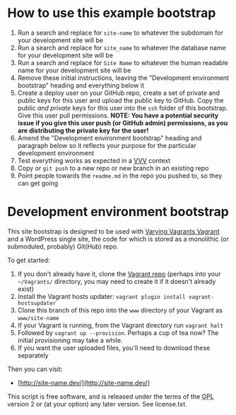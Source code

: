 # How to use this example bootstrap

1. Run a search and replace for `site-name` to whatever the subdomain for your development site will be
2. Run a search and replace for `site_name` to whatever the database name for your development site will be
3. Run a search and replace for `Site Name` to whatever the human readable name for your development site will be
4. Remove these initial instructions, leaving the "Development environment bootstrap" heading and everything below it
5. Create a deploy user on your GitHub repo, create a set of private and public keys for this user and upload the public key to GitHub. Copy the public *and private* keys for this user into the `ssh` folder of this bootstrap. Give this user pull permissions. **NOTE: You have a potential security issue if you give this user push (or GitHub admin) permissions, as you are distributing the private key for the user!**
6. Amend the "Development environment bootstrap" heading and paragraph below so it reflects your purpose for the particular development environment
7. Test everything works as expected in a [VVV](https://github.com/10up/varying-vagrant-vagrants/) context
8. Copy or `git push` to a new repo or new branch in an existing repo
9. Point people towards the `readme.md` in the repo you pushed to, so they can get going

# Development environment bootstrap

This site bootstrap is designed to be used with [Varying Vagrants Vagrant](https://github.com/10up/varying-vagrant-vagrants/) and a WordPress single site, the code for which is stored as a monolithic (or submoduled, probably) Git(Hub) repo.

To get started:

1. If you don't already have it, clone the [Vagrant repo](https://github.com/10up/varying-vagrant-vagrants/) (perhaps into your `~/Vagrants/` directory, you may need to create it if it doesn't already exist)
2. Install the Vagrant hosts updater: `vagrant plugin install vagrant-hostsupdater`
3. Clone this branch of this repo into the `www` directory of your Vagrant as `www/site-name`
4. If your Vagrant is running, from the Vagrant directory run `vagrant halt`
5. Followed by `vagrant up --provision`.  Perhaps a cup of tea now? The initial provisioning may take a while.
6. If you want the user uploaded files, you'll need to download these separately

Then you can visit:
* [http://site-name.dev/](http://site-name.dev/)

This script is free software, and is released under the terms of the <abbr title="GNU General Public License">GPL</abbr> version 2 or (at your option) any later version. See license.txt.
